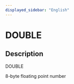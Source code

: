 ```yaml
---
displayed_sidebar: "English"
---
```


# DOUBLE

## Description

DOUBLE

8-byte floating point number
